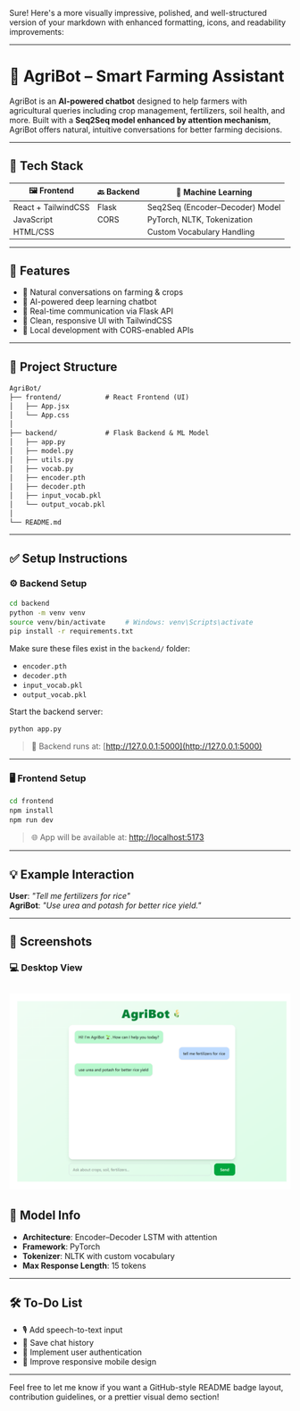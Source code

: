 Sure! Here's a more visually impressive, polished, and well-structured version of your markdown with enhanced formatting, icons, and readability improvements:

---

# 🌾 **AgriBot – Smart Farming Assistant**

AgriBot is an **AI-powered chatbot** designed to help farmers with agricultural queries including crop management, fertilizers, soil health, and more. Built with a **Seq2Seq model enhanced by attention mechanism**, AgriBot offers natural, intuitive conversations for better farming decisions.

---

## 🔧 **Tech Stack**

| 🖼 Frontend            | 🔙 Backend | 🧠 Machine Learning               |
|------------------------|------------|----------------------------------|
| React + TailwindCSS    | Flask      | Seq2Seq (Encoder–Decoder) Model |
| JavaScript             | CORS       | PyTorch, NLTK, Tokenization     |
| HTML/CSS               |            | Custom Vocabulary Handling      |

---

## 🚀 **Features**

- 💬 Natural conversations on farming & crops  
- 🧠 AI-powered deep learning chatbot  
- 🔄 Real-time communication via Flask API  
- 🎨 Clean, responsive UI with TailwindCSS  
- 🔌 Local development with CORS-enabled APIs  

---

## 📁 **Project Structure**

```
AgriBot/
├── frontend/           # React Frontend (UI)
│   ├── App.jsx
│   └── App.css
│
├── backend/            # Flask Backend & ML Model
│   ├── app.py
│   ├── model.py
│   ├── utils.py
│   ├── vocab.py
│   ├── encoder.pth
│   ├── decoder.pth
│   ├── input_vocab.pkl
│   └── output_vocab.pkl
│
└── README.md
```

---

## ✅ **Setup Instructions**


### ⚙️  Backend Setup

```bash
cd backend
python -m venv venv
source venv/bin/activate     # Windows: venv\Scripts\activate
pip install -r requirements.txt
```

Make sure these files exist in the `backend/` folder:
- `encoder.pth`
- `decoder.pth`
- `input_vocab.pkl`
- `output_vocab.pkl`

Start the backend server:
```bash
python app.py
```
> 🔗 Backend runs at: [http://127.0.0.1:5000](http://127.0.0.1:5000)

---

### 🖥️  Frontend Setup

```bash
cd frontend
npm install
npm run dev
```
> 🌐 App will be available at: [http://localhost:5173](http://localhost:5173)

---

## 💡 **Example Interaction**

**User**: _"Tell me fertilizers for rice"_  
**AgriBot**: _"Use urea and potash for better rice yield."_

---

## 📸 **Screenshots**

### 💻 Desktop View  
![alt img](result.png)
---

## 🧠 **Model Info**

- **Architecture**: Encoder–Decoder LSTM with attention
- **Framework**: PyTorch
- **Tokenizer**: NLTK with custom vocabulary
- **Max Response Length**: 15 tokens

---

## 🛠 **To-Do List**

- 🎙️ Add speech-to-text input  
- 💾 Save chat history  
- 🔐 Implement user authentication  
- 📱 Improve responsive mobile design  

---

Feel free to let me know if you want a GitHub-style README badge layout, contribution guidelines, or a prettier visual demo section!
